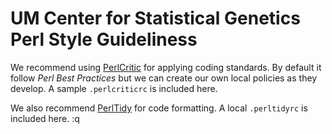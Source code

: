 # UM Center for Statistical Genetics Perl Style Guideliness

We recommend using [PerlCritic](https://metacpan.org/pod/Perl::Critic) for
applying coding standards. By default it follow *Perl Best Practices* but we
can create our own local policies as they develop. A sample `.perlcriticrc`
is included here.

We also recommend [PerlTidy](https://metacpan.org/pod/Perl::Tidy) for code
formatting. A local `.perltidyrc` is included here.
:q
